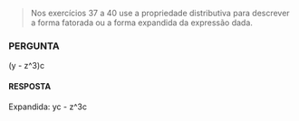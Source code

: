 > Nos exercícios 37 a 40 use a propriedade distributiva para descrever a forma fatorada ou a forma expandida da expressão dada.

### PERGUNTA

(y - z^3)c

#### RESPOSTA

Expandida: yc - z^3c
